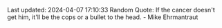 Last updated: 2024-04-07 17:10:33
Random Quote: If the cancer doesn't get him, it'll be the cops or a bullet to the head. - Mike Ehrmantraut